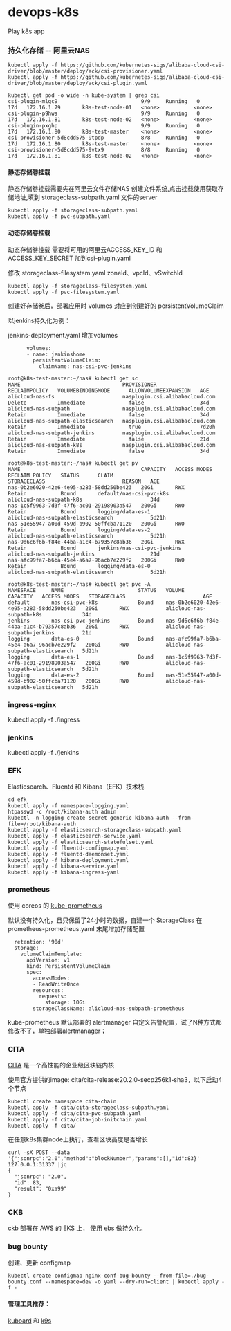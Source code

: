 # devops-k8s
Play k8s app

### 持久化存储 -- 阿里云NAS
```
kubectl apply -f https://github.com/kubernetes-sigs/alibaba-cloud-csi-driver/blob/master/deploy/ack/csi-provisioner.yaml
kubectl apply -f https://github.com/kubernetes-sigs/alibaba-cloud-csi-driver/blob/master/deploy/ack/csi-plugin.yaml
```
```
kubectl get pod -o wide -n kube-system | grep csi
csi-plugin-mlgc9                           9/9     Running   0          17d   172.16.1.79       k8s-test-node-01   <none>           <none>
csi-plugin-p9hws                           9/9     Running   0          17d   172.16.1.81       k8s-test-node-02   <none>           <none>
csi-plugin-pxghp                           9/9     Running   0          17d   172.16.1.80       k8s-test-master    <none>           <none>
csi-provisioner-5d8cdd575-9tpdp            8/8     Running   0          17d   172.16.1.80       k8s-test-master    <none>           <none>
csi-provisioner-5d8cdd575-9vtx9            8/8     Running   0          17d   172.16.1.81       k8s-test-node-02   <none>           <none>

```
#### 静态存储卷挂载
静态存储卷挂载需要先在阿里云文件存储NAS 创建文件系统,点击挂载使用获取存储地址,填到 storageclass-subpath.yaml 文件的server
```
kubectl apply -f storageclass-subpath.yaml
kubectl apply -f pvc-subpath.yaml  
```

#### 动态存储卷挂载
动态存储卷挂载 需要将可用的阿里云ACCESS_KEY_ID 和 ACCESS_KEY_SECRET 加到csi-plugin.yaml 

修改 storageclass-filesystem.yaml   zoneId、vpcId、vSwitchId
```
kubectl apply -f storageclass-filesystem.yaml
kubectl apply -f pvc-filesystem.yaml
```
创建好存储卷后，部署应用时 volumes 对应到创建好的 persistentVolumeClaim

以jenkins持久化为例：

jenkins-deployment.yaml 增加volumes
```
      volumes:
      - name: jenkinshome
        persistentVolumeClaim:
          claimName: nas-csi-pvc-jenkins
```

```
root@k8s-test-master:~/nas# kubectl get sc
NAME                                 PROVISIONER                       RECLAIMPOLICY   VOLUMEBINDINGMODE      ALLOWVOLUMEEXPANSION   AGE
alicloud-nas-fs                      nasplugin.csi.alibabacloud.com    Delete          Immediate              false                  34d
alicloud-nas-subpath                 nasplugin.csi.alibabacloud.com    Retain          Immediate              false                  34d
alicloud-nas-subpath-elasticsearch   nasplugin.csi.alibabacloud.com    Retain          Immediate              true                   7d20h
alicloud-nas-subpath-jenkins         nasplugin.csi.alibabacloud.com    Retain          Immediate              false                  21d
alicloud-nas-subpath-k8s             nasplugin.csi.alibabacloud.com    Retain          Immediate              false                  34d

root@k8s-test-master:~/nas# kubectl get pv
NAME                                       CAPACITY   ACCESS MODES   RECLAIM POLICY   STATUS      CLAIM                                   STORAGECLASS                         REASON   AGE
nas-0b2e6020-42e6-4e95-a283-58dd250be423   20Gi       RWX            Retain           Bound       default/nas-csi-pvc-k8s                 alicloud-nas-subpath-k8s                      34d
nas-1c5f9963-7d3f-47f6-ac01-29198903a547   200Gi      RWO            Retain           Bound       logging/data-es-1                       alicloud-nas-subpath-elasticsearch            5d21h
nas-51e55947-a00d-459d-b902-50ffcba71120   200Gi      RWO            Retain           Bound       logging/data-es-2                       alicloud-nas-subpath-elasticsearch            5d21h
nas-9d6c6f6b-f84e-44ba-a1c4-b79357c8ab36   20Gi       RWX            Retain           Bound       jenkins/nas-csi-pvc-jenkins             alicloud-nas-subpath-jenkins                  21d
nas-afc99fa7-b6ba-45e4-a6a7-96acb7e229f2   200Gi      RWO            Retain           Bound       logging/data-es-0                       alicloud-nas-subpath-elasticsearch            5d21h

root@k8s-test-master:~/nas# kubectl get pvc -A
NAMESPACE     NAME                        STATUS   VOLUME                                     CAPACITY   ACCESS MODES   STORAGECLASS                         AGE
default       nas-csi-pvc-k8s             Bound    nas-0b2e6020-42e6-4e95-a283-58dd250be423   20Gi       RWX            alicloud-nas-subpath-k8s             34d
jenkins       nas-csi-pvc-jenkins         Bound    nas-9d6c6f6b-f84e-44ba-a1c4-b79357c8ab36   20Gi       RWX            alicloud-nas-subpath-jenkins         21d
logging       data-es-0                   Bound    nas-afc99fa7-b6ba-45e4-a6a7-96acb7e229f2   200Gi      RWO            alicloud-nas-subpath-elasticsearch   5d21h
logging       data-es-1                   Bound    nas-1c5f9963-7d3f-47f6-ac01-29198903a547   200Gi      RWO            alicloud-nas-subpath-elasticsearch   5d21h
logging       data-es-2                   Bound    nas-51e55947-a00d-459d-b902-50ffcba71120   200Gi      RWO            alicloud-nas-subpath-elasticsearch   5d21h
```

### ingress-nginx
kubectl apply -f ./ingress

### jenkins
kubectl apply -f ./jenkins

### EFK
Elasticsearch、Fluentd 和 Kibana（EFK）技术栈

```
cd efk
kubectl apply -f namespace-logging.yaml
htpasswd -c /root/kibana-auth admin
kubectl -n logging create secret generic kibana-auth --from-file=/root/kibana-auth
kubectl apply -f elasticsearch-storageclass-subpath.yaml 
kubectl apply -f elasticsearch-service.yaml
kubectl apply -f elasticsearch-statefulset.yaml 
kubectl apply -f fluentd-configmap.yaml
kubectl apply -f fluentd-daemonset.yaml
kubectl apply -f kibana-deployment.yaml
kubectl apply -f kibana-service.yaml
kubectl apply -f kibana-ingress-yaml  
```

### prometheus
使用 coreos 的   [kube-prometheus](https://github.com/coreos/kube-prometheus)

默认没有持久化，且只保留了24小时的数据，自建一个 StorageClass 在 prometheus-prometheus.yaml 末尾增加存储配置

```
  retention: '90d'
  storage:
    volumeClaimTemplate:
      apiVersion: v1
      kind: PersistentVolumeClaim
      spec:
        accessModes:
        - ReadWriteOnce
        resources:
          requests:
            storage: 10Gi
        storageClassName: alicloud-nas-subpath-prometheus
```

kube-prometheus 默认部署的 alertmanager 自定义告警配置，试了N种方式都修改不了，单独部署alertmanager；

### CITA
[CITA](https://github.com/citahub/cita) 是一个高性能的企业级区块链内核
 
使用官方提供的image: cita/cita-release:20.2.0-secp256k1-sha3，以下启动4个节点
  
```
kubectl create namespace cita-chain
kubectl apply -f cita/cita-storageclass-subpath.yaml
kubectl apply -f cita/cita-pvc-subpath.yaml
kubectl apply -f cita/cita-job-initchain.yaml
kubectl apply -f cita/
```
在任意k8s集群node上执行，查看区块高度是否增长
```
curl -sX POST --data '{"jsonrpc":"2.0","method":"blockNumber","params":[],"id":83}' 127.0.0.1:31337 |jq
{
  "jsonrpc": "2.0",
  "id": 83,
  "result": "0xa99"
}
```

### CKB
[ckb](https://github.com/nervosnetwork/ckb) 部署在 AWS 的 EKS 上， 使用 ebs 做持久化。

### bug bounty 
创建、更新 configmap
```
kubectl create configmap nginx-conf-bug-bounty --from-file=./bug-bounty.conf --namespace=dev -o yaml --dry-run=client | kubectl apply -f -
```
#### 管理工具推荐：
[kuboard](https://github.com/eip-work/kuboard-press) 和 [k9s ](https://github.com/derailed/k9s)
